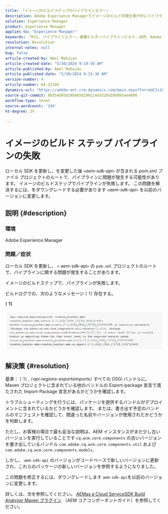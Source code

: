 ```yaml
---
title: 「イメージのビルドステップのパイプラインエラー」
description: Adobe Experience Managerでイメージのビルド手順を実行中にパイプラインが失敗する aem-sdk-api の問題を修正する方法を説明します。
solution: Experience Manager
product: Experience Manager
applies-to: "Experience Manager"
keywords: 「KCS, パイプラインエラー，画像ビルダーパイプラインビルド，AEM, Adobe Experience Manager, パイプラインエラー，aem-sdk-api」
resolution: Resolution
internal-notes: null
bug: false
article-created-by: Amol Mahajan
article-created-date: "5/30/2024 9:19:56 AM"
article-published-by: Amol Mahajan
article-published-date: "5/30/2024 9:33:36 AM"
version-number: 4
article-number: KA-22194
dynamics-url: "https://adobe-ent.crm.dynamics.com/main.aspx?forceUCI=1&pagetype=entityrecord&etn=knowledgearticle&id=72a8c3c2-651e-ef11-840a-6045bd06fa9d"
source-git-commit: 9b554d93d24b8456290114e5320a59d093ee4098
workflow-type: tm+mt
source-wordcount: '294'
ht-degree: 3%

---
```


# イメージのビルド ステップ パイプラインの失敗


ローカル SDK を更新し、を変更した後 *`<`aem-sdk-api`>`* が含まれる *pom.xml ファイル* プロジェクトのルートで、パイプラインに問題が発生する可能性があります。 イメージのビルドステップでパイプラインが失敗します。 この問題を解決するには、をダウングレードする必要があります *`<`aem-sdk-api`>`* を以前のバージョンに変更します。

## 説明 {#description}


### <b>環境</b>

Adobe Experience Manager



### <b>問題／症状</b>

ローカル SDK を更新し、 `<` aem-sdk-api`>`  の `pom.xml` プロジェクトのルートで、パイプラインに関する問題が発生することがあります。

イメージのビルドステップで、パイプラインが失敗します。

ビルドログでの、次のようなメッセージ `[` 1`]`  存在する。

<b>`[` 1`]` </b>

<b>![](assets/___73a8c3c2-651e-ef11-840a-6045bd06fa9d___.png)</b>


## 解決策 {#resolution}


基準： `[` 1`]` , *`[`api-regions-exportsimports`]`* すべての OSGi バンドルに、Maven プロジェクトに含まれている他のバンドルの Export-package 宣言で満たされた Import-Package 宣言があるかどうかを確認します。

トラブルシューティングを行うには、パッケージを提供するバンドルがデプロイメントに含まれているかどうかを確認します。 または、書き出す予定のバンドルのマニフェストを確認して、間違った名前やバージョンが使用されたかどうかを判断します。

ただし、お客様の場合で最も妥当な説明は、AEM インスタンスがまだ少し古いバージョンを実行していることです `cq.wcm.core.components` の古いバージョンを書き出しているバンドル `com.adobe.cq.wcm.core.components.util` および `com.adobe.cq.wcm.core.components.models.`

しかし、 `aem-sdk-api` のバージョンがコードベースで新しいバージョンに更新され、これらのパッケージの新しいバージョンを参照するようになりました。

この問題を修正するには、ダウングレードします `aem-sdk-api`を以前のバージョンに変更します。

詳しくは、次を参照してください。 [AEMas a Cloud ServiceSDK Build Analyzer Maven プラグイン](https://experienceleague.adobe.com/docs/experience-manager-core-components/using/developing/archetype/build-analyzer-maven-plugin.html?lang=ja) （AEM コアコンポーネントガイド）を参照してください。
